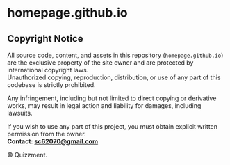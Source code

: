 # homepage.github.io

## Copyright Notice

All source code, content, and assets in this repository (`homepage.github.io`) are the exclusive property of the site owner and are protected by international copyright laws.  
Unauthorized copying, reproduction, distribution, or use of any part of this codebase is strictly prohibited.  

Any infringement, including but not limited to direct copying or derivative works, may result in legal action and liability for damages, including lawsuits.

If you wish to use any part of this project, you must obtain explicit written permission from the owner.  
**Contact: sc62070@gmail.com**

© Quizzment.